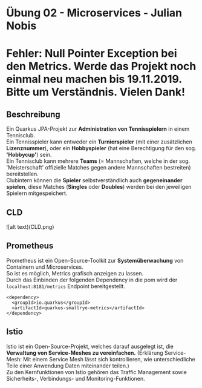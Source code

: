 # Übung 02 - Microservices - Julian Nobis

# Fehler: Null Pointer Exception bei den Metrics. Werde das Projekt noch einmal neu machen bis 19.11.2019.<br>Bitte um Verständnis. Vielen Dank!

## Beschreibung
Ein Quarkus JPA-Projekt zur <strong>Administration von Tennisspielern</strong> in einem Tennisclub.<br>Ein Tennisspieler kann entweder ein <strong>Turnierspieler</strong> (mit einer zusätzlichen <strong>Lizenznummer</strong>), oder ein <strong>Hobbyspieler</strong> (hat eine Berechtigung für den sog. <strong>'Hobbycup'</strong>) sein. <br>Ein Tennisclub kann mehrere <strong>Teams</strong> (= Mannschaften, welche in der sog. 'Meisterschaft' offizielle Matches gegen andere Mannschaften bestreiten) bereitstellen.<br>Clubintern können die <strong>Spieler</strong> selbstverständlich auch <strong>gegeneinander spielen</strong>, diese Matches (<strong>Singles</strong> oder <strong>Doubles</strong>) werden bei den jeweiligen Spielern mitgespeichert. 

## CLD
![alt text)(CLD.png)

## Prometheus
Prometheus ist ein Open-Source-Toolkit zur <strong>Systemüberwachung</strong> von Containern und Microservices.<br>So ist es möglich, Metrics grafisch anzeigen zu lassen.<br>
Durch das Einbinden der folgenden Dependency in die pom wird der ````localhost:8181/metrics```` Endpoint bereitgestellt. 
````
<dependency>
  <groupId>io.quarkus</groupId>
  <artifactId>quarkus-smallrye-metrics</artifactId>
</dependency>
````

## Istio
Istio ist ein Open-Source-Projekt, welches darauf ausgelegt ist, die <strong>Verwaltung von Service-Meshes zu vereinfachen.</strong> 
(Erklärung Service-Mesh: Mit einem Service Mesh lässt sich kontrollieren, wie unterschiedliche Teile einer Anwendung Daten miteinander teilen.)
<br>Zu den Kernfunktionen von Istio gehören das Traffic Management sowie Sicherheits-, Verbindungs- und Monitoring-Funktionen.

